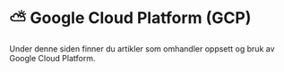 # ⛅ Google Cloud Platform (GCP)

Under denne siden finner du artikler som omhandler oppsett og bruk av Google Cloud Platform.
